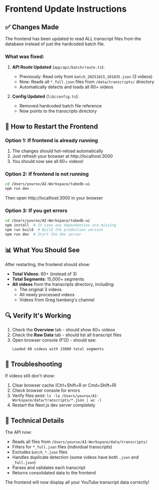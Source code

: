 # Frontend Update Instructions

## ✅ Changes Made

The frontend has been updated to read ALL transcript files from the database instead of just the hardcoded batch file.

### What was fixed:
1. **API Route Updated** (`app/api/batch/route.ts`):
   - Previously: Read only from `batch_20251015_201035.json` (3 videos)
   - Now: Reads all `*_full.json` files from `/data/transcripts/` directory
   - Automatically detects and loads all 60+ videos

2. **Config Updated** (`lib/config.ts`):
   - Removed hardcoded batch file reference
   - Now points to the transcripts directory

## 🚀 How to Restart the Frontend

### Option 1: If frontend is already running
1. The changes should hot-reload automatically
2. Just refresh your browser at http://localhost:3000
3. You should now see all 60+ videos!

### Option 2: If frontend is not running
```bash
cd /Users/yourox/AI-Workspace/tubedb-ui
npm run dev
```

Then open http://localhost:3000 in your browser

### Option 3: If you get errors
```bash
cd /Users/yourox/AI-Workspace/tubedb-ui
npm install  # In case any dependencies are missing
npm run build  # Build the production version
npm run dev  # Start the dev server
```

## 📊 What You Should See

After restarting, the frontend should show:
- **Total Videos**: 60+ (instead of 3)
- **Total Segments**: 15,000+ segments
- **All videos** from the transcripts directory, including:
  - The original 3 videos
  - All newly processed videos
  - Videos from Greg Isenberg's channel

## 🔍 Verify It's Working

1. Check the **Overview** tab - should show 60+ videos
2. Check the **Raw Data** tab - should list all transcript files
3. Open browser console (F12) - should see:
   ```
   Loaded 60 videos with 15000 total segments
   ```

## 🐛 Troubleshooting

If videos still don't show:
1. Clear browser cache (Ctrl+Shift+R or Cmd+Shift+R)
2. Check browser console for errors
3. Verify files exist: `ls -la /Users/yourox/AI-Workspace/data/transcripts/*.json | wc -l`
4. Restart the Next.js dev server completely

## 📝 Technical Details

The API now:
- Reads all files from `/Users/yourox/AI-Workspace/data/transcripts/`
- Filters for `*_full.json` files (individual transcripts)
- Excludes `batch_*.json` files
- Handles duplicate detection (some videos have both `.json` and `_full.json`)
- Parses and validates each transcript
- Returns consolidated data to the frontend

The frontend will now display all your YouTube transcript data correctly!